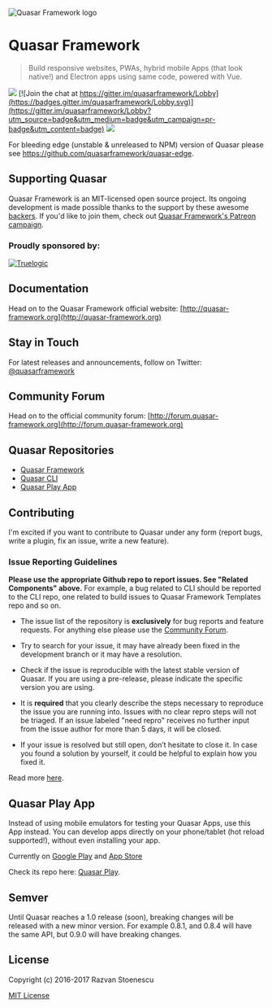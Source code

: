 ![Quasar Framework logo](https://cdn.rawgit.com/quasarframework/quasar-art/863c14bd/dist/svg/quasar-logo-full-inline.svg)

# Quasar Framework

> Build responsive websites, PWAs, hybrid mobile Apps (that look native!) and Electron apps using same code, powered with Vue.

<a href="https://badge.fury.io/js/quasar-framework" target="_blank"><img src="https://badge.fury.io/js/quasar-framework.svg"></a>
[![Join the chat at https://gitter.im/quasarframework/Lobby](https://badges.gitter.im/quasarframework/Lobby.svg)](https://gitter.im/quasarframework/Lobby?utm_source=badge&utm_medium=badge&utm_campaign=pr-badge&utm_content=badge)
<a href="http://forum.quasar-framework.org" target="_blank"><img src="https://img.shields.io/badge/community-forum-brightgreen.svg"></a>

For bleeding edge (unstable & unreleased to NPM) version of Quasar please see https://github.com/quasarframework/quasar-edge.

## Supporting Quasar
Quasar Framework is an MIT-licensed open source project. Its ongoing development is made possible thanks to the support by these awesome [backers](https://github.com/rstoenescu/quasar-framework/blob/dev/backers.md). If you'd like to join them, check out [Quasar Framework's Patreon campaign](https://www.patreon.com/quasarframework).

### Proudly sponsored by:

[![Truelogic](http://quasar-framework.org/images/truelogic_logo.png)](http://truelogic.com)

## Documentation

Head on to the Quasar Framework official website: [http://quasar-framework.org](http://quasar-framework.org)

## Stay in Touch

For latest releases and announcements, follow on Twitter: [@quasarframework](https://twitter.com/quasarframework)

## Community Forum

Head on to the official community forum: [http://forum.quasar-framework.org](http://forum.quasar-framework.org)

## Quasar Repositories

* [Quasar Framework](https://github.com/quasarframework/quasar)
* [Quasar CLI](https://github.com/quasarframework/quasar-cli)
* [Quasar Play App](https://github.com/quasarframework/quasar-play)

## Contributing

I'm excited if you want to contribute to Quasar under any form (report bugs, write a plugin, fix an issue, write a new feature).

### Issue Reporting Guidelines

**Please use the appropriate Github repo to report issues. See "Related Components" above.** For example, a bug related to CLI should be reported to the CLI repo, one related to build issues to Quasar Framework Templates repo and so on.

- The issue list of the repository is **exclusively** for bug reports and feature requests. For anything else please use the [Community Forum](http://forum.quasar-framework.org).

- Try to search for your issue, it may have already been fixed in the development branch or it may have a resolution.

- Check if the issue is reproducible with the latest stable version of Quasar. If you are using a pre-release, please indicate the specific version you are using.

- It is **required** that you clearly describe the steps necessary to reproduce the issue you are running into. Issues with no clear repro steps will not be triaged. If an issue labeled "need repro" receives no further input from the issue author for more than 5 days, it will be closed.

- If your issue is resolved but still open, don’t hesitate to close it. In case you found a solution by yourself, it could be helpful to explain how you fixed it.

Read more [here](http://quasar-framework.org/guide/contributing.html).

## Quasar Play App

Instead of using mobile emulators for testing your Quasar Apps, use this App instead. You can develop apps directly on your phone/tablet (hot reload supported!), without even installing your app.

Currently on [Google Play](https://play.google.com/store/apps/details?id=com.quasarframework.quasarplay&utm_source=global_co&utm_medium=prtnr&utm_content=Mar2515&utm_campaign=PartBadge&pcampaignid=MKT-Other-global-all-co-prtnr-py-PartBadge-Mar2515-1) and [App Store](https://itunes.apple.com/gb/app/quasar-play/id1281506806?mt=8)

Check its repo here: [Quasar Play](https://github.com/quasarframework/quasar-play).

## Semver
Until Quasar reaches a 1.0 release (soon), breaking changes will be released with a new minor version. For example 0.8.1, and 0.8.4 will have the same API, but 0.9.0 will have breaking changes.

## License

Copyright (c) 2016-2017 Razvan Stoenescu

[MIT License](http://en.wikipedia.org/wiki/MIT_License)
